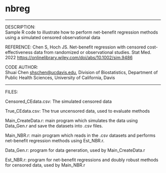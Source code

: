 # nbreg
------------------------------------------------------------------------------
DESCRIPTION:    
Sample R code to illustrate how to perform net-benefit regression methods using a simulated censored observational data

REFERENCE:
Chen S, Hoch JS. Net-benefit regression with censored cost-effectiveness data from randomized or observational studies. Stat Med. 2022
https://onlinelibrary.wiley.com/doi/abs/10.1002/sim.9486

CODE AUTHOR:  
Shuai Chen  <shschen@ucdavis.edu>, Division of Biostatistics, Department of Public Health Sciences, University of California, Davis         
    
------------------------------------------------------------------------------

FILES:

Censored_CEdata.csv: The simulated censored data

True_CEdata.csv: The true uncensored data, used to evaluate methods

Main_CreateData.r: main program which simulates the data using Data_Gen.r and save the datasets into .csv files.

Main_NBR.r: main program which reads in the .csv datasets and performs net-benefit regression methods using Est_NBR.r.

Data_Gen.r: program for data generation, used by Main_CreateData.r

Est_NBR.r: program for net-benefit regressions and doubly robust methods for censored data, used by Main_NBR.r
